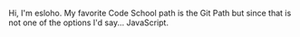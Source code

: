Hi, I'm esloho.
My favorite Code School path is the Git Path but since that is not one of the options I'd say... JavaScript.

